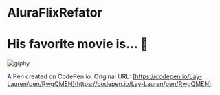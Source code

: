 # AluraFlixRefator
# His favorite movie is... 🎥
![giphy](https://user-images.githubusercontent.com/86569498/133869277-299ced42-5ebd-4199-ae5b-53ca39b72e74.gif)

A Pen created on CodePen.io. Original URL: [https://codepen.io/Lay-Lauren/pen/RwgQMEN](https://codepen.io/Lay-Lauren/pen/RwgQMEN).

